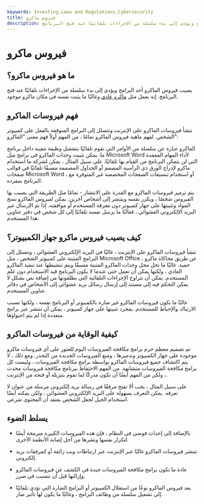 ```yaml
---
keywords: Investing,Laws and Regulations,Cybersecurity
title: فيروس ماكرو
description: يصيب فيروس الماكرو أحد البرامج ويؤدي إلى بدء سلسلة من الإجراءات تلقائيًا عند فتح البرنامج.
---
```


# فيروس ماكرو
## ما هو فيروس ماكرو؟

يصيب فيروس الماكرو أحد البرامج ويؤدي إلى بدء سلسلة من الإجراءات تلقائيًا عند فتح البرنامج. إنه يعمل مثل [ماكرو عادي](/macro-environment) وغالبًا ما يثبت نفسه في مكان ماكرو موجود.

## فهم فيروسات الماكرو

تنشأ فيروسات الماكرو على الإنترنت وتتسلل إلى البرامج المتوقفة بالفعل على كمبيوتر الشخص. لفهم ماهية فيروس الماكرو تمامًا ، من المهم أولاً فهم معنى "الماكرو":

الماكرو عبارة عن سلسلة من الأوامر التي تقوم تلقائيًا بتشغيل وظيفة معينة داخل برنامج ما. يمكن تثبيت وحدات الماكرو في برامج مثل Microsoft Word لأداء المهام المعقدة التي لن يتمكن البرنامج من القيام بها تلقائيًا. على سبيل المثال ، يمكن لشركة ما استخدام ماكرو لإدراج الورق ذي الرأسية المصمم أو الجداول المصممة مسبقًا تلقائيًا في قوالب صفحات Microsoft Word ، أو استخدام تنسيقات الصفحات المخصصة غير المتوفرة مع البرنامج بمفرده.

يتم ترميز فيروسات الماكرو مع القدرة على الانتشار - تمامًا مثل الطريقة التي يصيب بها الفيروس شخصًا ، ويكرر نفسه وينتشر إلى أشخاص آخرين. يمكن لفيروس الماكرو نسخ المواد وتثبيتها على جهاز كمبيوتر دون معرفة المستخدم أو موافقته. إذا تم الإرسال عبر البريد الإلكتروني العشوائي ، فغالبًا ما يرسل نفسه تلقائيًا إلى كل شخص في دفتر عناوين هذا المستخدم.

## كيف يصيب فيروس ماكرو جهاز الكمبيوتر؟

تنشأ فيروسات الماكرو على الإنترنت ، غالبًا في البريد الإلكتروني العشوائي ، وتتسلل إلى البرامج المثبتة على كمبيوتر الشخص ، مثل Microsoft Office ، عن طريق محاكاة ماكرو حميد. غالبًا ما تحل محل وحدات الماكرو المثبتة مسبقًا ويتم تنشيطها عند تنفيذ الماكرو العادي ، ولكنها يمكن أن تعمل حتى عندما لا يكون البرنامج قيد الاستخدام دون علم المستخدم. يمكن أن تتراوح الإجراءات التلقائية التي يطلقونها من إضافة نص بشكل لا يمكن التحكم فيه إلى مستند إلى إرسال رسائل بريد عشوائي إلى الأشخاص في دفاتر عناوين المستخدم.

غالبًا ما تكون فيروسات الماكرو غير ضارة بالكمبيوتر أو البرنامج نفسه ، ولكنها تسبب الارتباك والإحباط للمستخدم. بمجرد تثبيتها على جهاز كمبيوتر ، يمكن أن تنتشر عبر برامج متعددة إذا لم يتم احتواؤها.

## كيفية الوقاية من فيروسات الماكرو

تم تصميم معظم حزم برامج مكافحة الفيروسات اليوم للعثور على أي فيروسات ماكرو موجودة على جهاز الكمبيوتر وتدميرها ، ومنع الفيروسات الجديدة من التجذر. ومع ذلك ، لا يتم اكتشاف جميع فيروسات الماكرو بواسطة برامج مكافحة الفيروسات ، وليست كل برامج مكافحة الفيروسات متشابهة. من المهم الاحتفاظ ببرنامج مكافحة فيروسات محدث ، ولكن من المهم أيضًا أن تكون مدركًا لما تقوم بتنزيله أو فتحه من الإنترنت.

على سبيل المثال ، يجب ألا تفتح مرفقًا في رسالة بريد إلكتروني مرسلة من عنوان لا تعرفه. يمكن التعرف بسهولة على البريد الإلكتروني العشوائي ، ولكن يمكنه أيضًا استخدام الحيل لجعل الشخص يعتقد أن المحتوى شرعي.

## يسلط الضوء

- بالإضافة إلى إحداث فوضى في النظام ، فإن هذه الفيروسات الكبيرة مبرمجة أيضًا لتكرار نفسها ونشرها من أجل إصابة الأنظمة الأخرى.

- تنتشر فيروسات الماكرو غالبًا عبر الإنترنت عبر ارتباطات ويب زائفة أو كمرفقات بريد إلكتروني.

- عادة ما تكون برامج مكافحة الفيروسات جيدة في الكشف عن فيروسات الماكرو وإزالتها قبل أن تتسبب في ضرر.

- يعد فيروس الماكرو نوعًا من استغلال الكمبيوتر أو البرامج الضارة التي تؤدي تلقائيًا إلى تشغيل سلسلة من وظائف البرامج ، وغالبًا ما يكون لها تأثير ضار.


